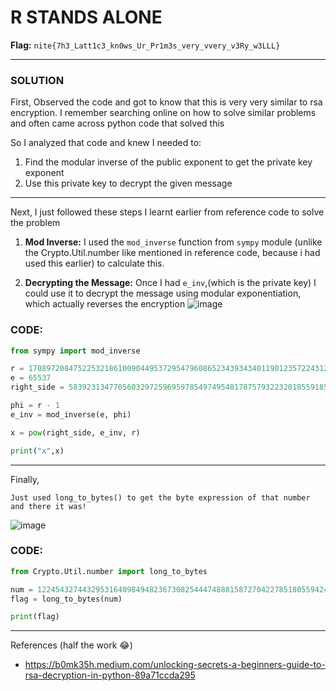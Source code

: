 # R STANDS ALONE

**Flag:** `nite{7h3_Latt1c3_kn0ws_Ur_Pr1m3s_very_vvery_v3Ry_w3LLL}`

---



### SOLUTION

First,
Observed the code and got to know that this is very very similar to rsa encryption.
I remember searching online on how to solve similar problems and often came across python code that solved this

So I analyzed that code and knew I needed to:
1. Find the modular inverse of the public exponent to get the private key exponent
2. Use this private key to decrypt the given message



---

Next,
I just followed these steps I learnt earlier from reference code to solve the problem

1. **Mod Inverse:**
   I used the `mod_inverse` function from `sympy` module (unlike the Crypto.Util.number like mentioned in reference code, because i had used this earlier) to calculate this.

2. **Decrypting the Message:** 
   Once I had `e_inv`,(which is the private key) I could use it to decrypt the message using modular exponentiation, which actually reverses the encryption
![image](https://github.com/user-attachments/assets/c0fe44c8-d7b3-4311-a7da-e176b39359c1)

### CODE:

```python
from sympy import mod_inverse

r = 170897208475225321861009044953729547960865234393434011901235722431299057534746780948450698789024859359839031510037922598851007198165422566469211147823588506546694221540562810861243141061590539954106792039>
e = 65537
right_side = 583923134770560329725969597854974954817875793223201855918544947864454662723867635785399659016709076642873878052382188776671557362982072671970362761186980877612369359390225243415378728776179883524>

phi = r - 1
e_inv = mod_inverse(e, phi)

x = pow(right_side, e_inv, r)

print("x",x)
```



---

Finally, 
```
Just used long_to_bytes() to get the byte expression of that number and there it was!
```
![image](https://github.com/user-attachments/assets/dad4a318-ca34-4239-9b2a-d92338876888)

### CODE:
```python
from Crypto.Util.number import long_to_bytes

num = 1224543274432953164098494823673082544474888158727042278518055942472603042171050926269717319080882631327061394998314354487201417153661
flag = long_to_bytes(num)

print(flag)
```


---


References (half the work 😂)

- https://b0mk35h.medium.com/unlocking-secrets-a-beginners-guide-to-rsa-decryption-in-python-89a71ccda295
